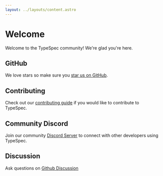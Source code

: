 ```yaml
---
layout: ../layouts/content.astro
---
```


# Welcome

Welcome to the TypeSpec community! We're glad you're here.

## GitHub

We love stars so make sure you [star us on GitHub](https://github.com/microsoft/typespec).

## Contributing

Check out our [contributing guide](https://github.com/microsoft/typespec/blob/main/CONTRIBUTING.md) if you would like to contribute to TypeSpec.

## Community Discord

Join our community [Discord Server](https://aka.ms/typespec/discord) to connect with other developers using TypeSpec.

## Discussion

Ask questions on [Github Discussion](https://github.com/microsoft/typespec/discussions)
